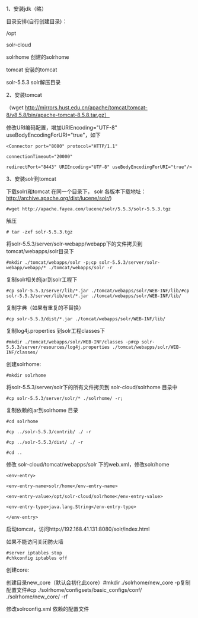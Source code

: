 1、安装jdk（略）

目录安排(自行创建目录)：

/opt

 solr-cloud

 solrhome 创建的solrhome

 tomcat 安装的tomcat

 solr-5.5.3 solr解压目录


2、安装tomcat

（wget http://mirrors.hust.edu.cn/apache/tomcat/tomcat-8/v8.5.8/bin/apache-tomcat-8.5.8.tar.gz）

修改URI编码配置，增加URIEncoding="UTF-8" useBodyEncodingForURI="true"，如下
```
<Connector port="8080" protocol="HTTP/1.1"

connectionTimeout="20000"

redirectPort="8443" URIEncoding="UTF-8" useBodyEncodingForURI="true"/>
```
3、安装solr到tomcat

下载solr(和tomcat 在同一个目录下， solr 各版本下载地址：http://archive.apache.org/dist/lucene/solr/)
```
#wget http://apache.fayea.com/lucene/solr/5.5.3/solr-5.5.3.tgz
```
解压

```
# tar -zxf solr-5.5.3.tgz 
```
将solr-5.5.3/server/solr-webapp/webapp下的文件拷贝到tomcat/webapps/solr目录下
```
#mkdir ./tomcat/webapps/solr -p;cp solr-5.5.3/server/solr-webapp/webapp/* ./tomcat/webapps/solr -r 
```
复制solr相关的jar到solr工程下
```
#cp solr-5.5.3/server/lib/*.jar ./tomcat/webapps/solr/WEB-INF/lib/#cp solr-5.5.3/server/lib/ext/*.jar ./tomcat/webapps/solr/WEB-INF/lib/
```
复制字典（如果有重复的不替换）
```
#cp solr-5.5.3/dist/*.jar ./tomcat/webapps/solr/WEB-INF/lib/
```
复制log4j.properties 到solr工程classes下
```
#mkdir ./tomcat/webapps/solr/WEB-INF/classes -p#cp solr-5.5.3/server/resources/log4j.properties ./tomcat/webapps/solr/WEB-INF/classes/
```

创建solrhome:
```
#mkdir solrhome
```

将solr-5.5.3/server/solr下的所有文件拷贝到 solr-cloud/solrhome 目录中

```
#cp solr-5.5.3/server/solr/* ./solrhome/ -r;
```


复制依赖的jar到solrhome 目录
```
#cd solrhome

#cp ../solr-5.5.3/contrib/ ./ -r

#cp ../solr-5.5.3/dist/ ./ -r

#cd ..
```

修改 solr-cloud/tomcat/webapps/solr 下的web.xml，修改solr/home
```
<env-entry>

<env-entry-name>solr/home</env-entry-name>

<env-entry-value>/opt/solr-cloud/solrhome</env-entry-value>

<env-entry-type>java.lang.String</env-entry-type>

</env-entry>

```

启动tomcat，访问http://192.168.41.131:8080/solr/index.html

如果不能访问关闭防火墙

```
#server iptables stop
#chkconfig iptables off
```


创建core:

创建目录new_core（默认会初化此core）#mkdir ./solrhome/new_core -p复制配置文件#cp ./solrhome/configsets/basic_configs/conf/ ./solrhome/new_core/ -rf

修改solrconfig.xml 依赖的配置文件


